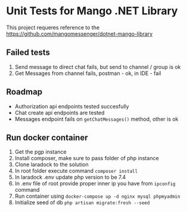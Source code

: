 # Unit Tests for Mango .NET Library

This project requeres reference to the https://github.com/mangomessenger/dotnet-mango-library

## Failed tests

1. Send message to direct chat fails, but send to channel / group is ok
2. Get Messages from channel fails, postman - ok, in IDE - fail

## Roadmap

- Authorization api endpoints tested succesfully
- Chat create api endpoints are tested
- Messages endpoint fails on `getChatMessages()` method, other is ok

## Run docker container

1. Get the pgp instance
2. Install composer, make sure to pass folder of php instance
3. Clone laradock to the solution
4. In root folder execute command `composer install`
5. In laradock .env update php version to be 7.4
6. In .env file of root provide proper inner ip you have from `ipconfig` command
7. Run container using `docker-compose up -d nginx mysql phpmyadmin`
8. Initialize seed of db `php artisan migrate:fresh --seed`



